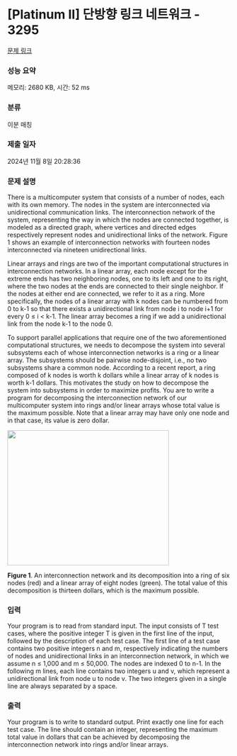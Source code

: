 # [Platinum II] 단방향 링크 네트워크 - 3295 

[문제 링크](https://www.acmicpc.net/problem/3295) 

### 성능 요약

메모리: 2680 KB, 시간: 52 ms

### 분류

이분 매칭

### 제출 일자

2024년 11월 8일 20:28:36

### 문제 설명

<p>There is a multicomputer system that consists of a number of nodes, each with its own memory. The nodes in the system are interconnected via unidirectional communication links. The interconnection network of the system, representing the way in which the nodes are connected together, is modeled as a directed graph, where vertices and directed edges respectively represent nodes and unidirectional links of the network. Figure 1 shows an example of interconnection networks with fourteen nodes interconnected via nineteen unidirectional links. </p>

<p>Linear arrays and rings are two of the important computational structures in interconnection networks. In a linear array, each node except for the extreme ends has two neighboring nodes, one to its left and one to its right, where the two nodes at the ends are connected to their single neighbor. If the nodes at either end are connected, we refer to it as a ring. More specifically, the nodes of a linear array with k nodes can be numbered from 0 to k-1 so that there exists a unidirectional link from node i to node i+1 for every 0 ≤ i < k-1. The linear array becomes a ring if we add a unidirectional link from the node k-1 to the node 0. </p>

<p>To support parallel applications that require one of the two aforementioned computational structures, we needs to decompose the system into several subsystems each of whose interconnection networks is a ring or a linear array. The subsystems should be pairwise node-disjoint, i.e., no two subsystems share a common node. According to a recent report, a ring composed of k nodes is worth k dollars while a linear array of k nodes is worth k-1 dollars. This motivates the study on how to decompose the system into subsystems in order to maximize profits. You are to write a program for decomposing the interconnection network of our multicomputer system into rings and/or linear arrays whose total value is the maximum possible. Note that a linear array may have only one node and in that case, its value is zero dollar.</p>

<p><img alt="" src="https://www.acmicpc.net/upload/images/interconn.png" style="height:305px; width:365px"></p>

<p><strong>Figure 1</strong>. An interconnection network and its decomposition into a ring of six nodes (red) and a linear array of eight nodes (green). The total value of this decomposition is thirteen dollars, which is the maximum possible. </p>

### 입력 

 <p>Your program is to read from standard input. The input consists of T test cases, where the positive integer T is given in the first line of the input, followed by the description of each test case. The first line of a test case contains two positive integers n and m, respectively indicating the numbers of nodes and unidirectional links in an interconnection network, in which we assume n ≤ 1,000 and m ≤ 50,000. The nodes are indexed 0 to n-1. In the following m lines, each line contains two integers u and v, which represent a unidirectional link from node u to node v. The two integers given in a single line are always separated by a space. </p>

### 출력 

 <p>Your program is to write to standard output. Print exactly one line for each test case. The line should contain an integer, representing the maximum total value in dollars that can be achieved by decomposing the interconnection network into rings and/or linear arrays. </p>

